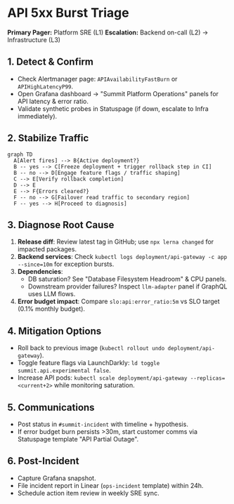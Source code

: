 # API 5xx Burst Triage

**Primary Pager:** Platform SRE (L1)
**Escalation:** Backend on-call (L2) → Infrastructure (L3)

## 1. Detect & Confirm
- Check Alertmanager page: `APIAvailabilityFastBurn` or `APIHighLatencyP99`.
- Open Grafana dashboard → "Summit Platform Operations" panels for API latency & error ratio.
- Validate synthetic probes in Statuspage (if down, escalate to Infra immediately).

## 2. Stabilize Traffic
```mermaid
graph TD
  A[Alert fires] --> B{Active deployment?}
  B -- yes --> C[Freeze deployment + trigger rollback step in CI]
  B -- no --> D[Engage feature flags / traffic shaping]
  C --> E[Verify rollback completion]
  D --> E
  E --> F{Errors cleared?}
  F -- no --> G[Failover read traffic to secondary region]
  F -- yes --> H[Proceed to diagnosis]
```

## 3. Diagnose Root Cause
1. **Release diff**: Review latest tag in GitHub; use `npx lerna changed` for impacted packages.
2. **Backend services**: Check `kubectl logs deployment/api-gateway -c app --since=10m` for exception bursts.
3. **Dependencies**:
   - DB saturation? See "Database Filesystem Headroom" & CPU panels.
   - Downstream provider failures? Inspect `llm-adapter` panel if GraphQL uses LLM flows.
4. **Error budget impact**: Compare `slo:api:error_ratio:5m` vs SLO target (0.1% monthly budget).

## 4. Mitigation Options
- Roll back to previous image (`kubectl rollout undo deployment/api-gateway`).
- Toggle feature flags via LaunchDarkly: `ld toggle summit.api.experimental false`.
- Increase API pods: `kubectl scale deployment/api-gateway --replicas=<current+2>` while monitoring saturation.

## 5. Communications
- Post status in `#summit-incident` with timeline + hypothesis.
- If error budget burn persists >30m, start customer comms via Statuspage template "API Partial Outage".

## 6. Post-Incident
- Capture Grafana snapshot.
- File incident report in Linear (`ops-incident` template) within 24h.
- Schedule action item review in weekly SRE sync.
